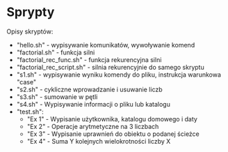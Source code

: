 # Sprypty

Opisy skryptów:
* "hello.sh" - wypisywanie komunikatów, wywoływanie komend
* "factorial.sh" - funkcja silni
* "factorial_rec_func.sh" - funkcja rekurencyjna silni
* "factorial_rec_script.sh" - silnia rekurencyjnie do samego skryptu
* "s1.sh" - wypisywanie wyniku komendy do pliku, instrukcja warunkowa "case"
* "s2.sh" - cykliczne wprowadzanie i usuwanie liczb
* "s3.sh" - sumowanie w pętli
* "s4.sh" - Wypisywanie informacji o pliku lub katalogu
* "test.sh":
    * "Ex 1" - Wypisanie użytkownika, katalogu domowego i daty
    * "Ex 2" - Operacje arytmetyczne na 3 liczbach
    * "Ex 3" - Wypisanie uprawnień do obiektu o podanej ścieżce
    * "Ex 4" - Suma Y kolejnych wielokrotności liczby X